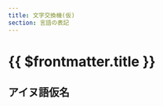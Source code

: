 ```yaml
---
title: 文字交換機(仮)
section: 言語の表記
---
```


# {{ $frontmatter.title }}

## アイヌ語仮名

<!-- markdownlint-disable MD033 -->
<HLConverter src="./ain.csv" />
<!-- markdownlint-enable MD033 -->
